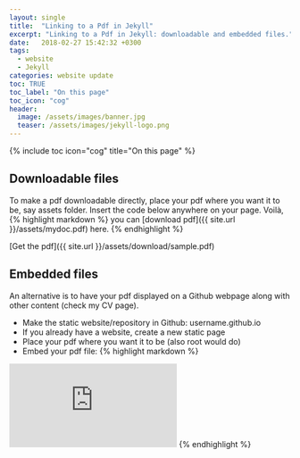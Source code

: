```yaml
---
layout: single
title:  "Linking to a Pdf in Jekyll"
excerpt: "Linking to a Pdf in Jekyll: downloadable and embedded files."
date:   2018-02-27 15:42:32 +0300
tags:
  - website
  - Jekyll
categories: website update
toc: TRUE
toc_label: "On this page"
toc_icon: "cog"
header:
  image: /assets/images/banner.jpg
  teaser: /assets/images/jekyll-logo.png
---
```

{% include toc icon="cog" title="On this page" %}

## Downloadable files
To make a pdf downloadable directly, place your pdf where you want it to be,
say assets folder. Insert the code below anywhere on your page. Voilà,
{% highlight markdown %}
you can [download pdf]({{ site.url }}/assets/mydoc.pdf) here.
{% endhighlight %}

 [Get the pdf]({{ site.url }}/assets/download/sample.pdf)

## Embedded files
An alternative is to have your pdf displayed on a Github webpage along with
other content (check my CV page).

* Make the static website/repository in Github: username.github.io
* If you already have a website, create a new static page
* Place your pdf where you want it to be (also root would do)
* Embed your pdf file:
{% highlight markdown %}
<embed src="https://username.github.io/mydoc.pdf" type="application/pdf"/>
{% endhighlight %}
